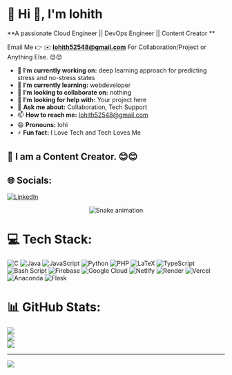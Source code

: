 # 💫 Hi 👋, I'm lohith
**A passionate Cloud Engineer || DevOps Engineer || Content Creator **

Email Me 👉 ✉️ **lohith52548@gmail.com** For Collaboration/Project or Anything Else. 😊😊

- 🔭 **I’m currently working on:** deep learning approach for predicting stress and no-stress states
- 🌱 **I’m currently learning:** webdeveloper
- 👯 **I’m looking to collaborate on:** nothing
- 🤔 **I’m looking for help with:** Your project here
- 💬 **Ask me about:** Collaboration, Tech Support
- 📫 **How to reach me:** lohith52548@gmail.com
- 😄 **Pronouns:** lohi
- ⚡ **Fun fact:** I Love Tech and Tech Loves Me

## 🔗 I am a Content Creator. 😊😊
## 🌐 Socials:
[![LinkedIn](https://img.shields.io/badge/LinkedIn-%230077B5.svg?logo=linkedin&logoColor=white)](https://linkedin.com/in/https://www.linkedin.com/in/kiran-k-7070ab260/) 

<!-- Snake Game Repo View -->

<div align="center">
  <img src="https://profile-readme-generator.com/assets/snake.svg" alt="Snake animation" />
</div>

# 💻 Tech Stack:
![C](https://img.shields.io/badge/c-%2300599C.svg?style=for-the-badge&logo=c&logoColor=white) ![Java](https://img.shields.io/badge/java-%23ED8B00.svg?style=for-the-badge&logo=openjdk&logoColor=white) ![JavaScript](https://img.shields.io/badge/javascript-%23323330.svg?style=for-the-badge&logo=javascript&logoColor=%23F7DF1E) ![Python](https://img.shields.io/badge/python-3670A0?style=for-the-badge&logo=python&logoColor=ffdd54) ![PHP](https://img.shields.io/badge/php-%23777BB4.svg?style=for-the-badge&logo=php&logoColor=white) ![LaTeX](https://img.shields.io/badge/latex-%23008080.svg?style=for-the-badge&logo=latex&logoColor=white) ![TypeScript](https://img.shields.io/badge/typescript-%23007ACC.svg?style=for-the-badge&logo=typescript&logoColor=white) ![Bash Script](https://img.shields.io/badge/bash_script-%23121011.svg?style=for-the-badge&logo=gnu-bash&logoColor=white) ![Firebase](https://img.shields.io/badge/firebase-%23039BE5.svg?style=for-the-badge&logo=firebase) ![Google Cloud](https://img.shields.io/badge/GoogleCloud-%234285F4.svg?style=for-the-badge&logo=google-cloud&logoColor=white) ![Netlify](https://img.shields.io/badge/netlify-%23000000.svg?style=for-the-badge&logo=netlify&logoColor=#00C7B7) ![Render](https://img.shields.io/badge/Render-%46E3B7.svg?style=for-the-badge&logo=render&logoColor=white) ![Vercel](https://img.shields.io/badge/vercel-%23000000.svg?style=for-the-badge&logo=vercel&logoColor=white) ![Anaconda](https://img.shields.io/badge/Anaconda-%2344A833.svg?style=for-the-badge&logo=anaconda&logoColor=white) ![Flask](https://img.shields.io/badge/flask-%23000.svg?style=for-the-badge&logo=flask&logoColor=white)
# 📊 GitHub Stats:
![](https://github-readme-stats.vercel.app/api?username=lohith892&theme=dark&hide_border=false&include_all_commits=false&count_private=false)<br/>
![](https://nirzak-streak-stats.vercel.app/?user=kiran3454&theme=dark&hide_border=false)<br/>
![](https://github-readme-stats.vercel.app/api/top-langs/?username=lohith892&theme=dark&hide_border=false&include_all_commits=false&count_private=false&layout=compact)

---
[![](https://visitcount.itsvg.in/api?id=kiran3454&icon=0&color=0)](https://visitcount.itsvg.in)

<!-- Proudly created with GPRM ( https://gprm.itsvg.in ) -->
